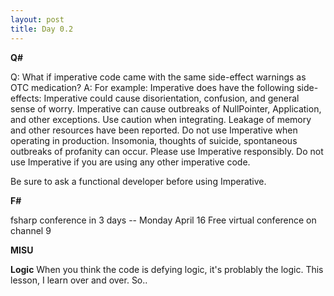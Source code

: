 ```yaml
---
layout: post
title: Day 0.2
---
```

**Q#**

Q: What if imperative code came with the same side-effect warnings as OTC medication?
A: For example:
Imperative does have the following side-effects: Imperative could cause disorientation, confusion, and general sense of worry. Imperative can cause outbreaks of NullPointer, Application, and other exceptions. Use caution when integrating. Leakage of memory and other resources have been reported. Do not use Imperative when operating in production. Insomonia, thoughts of suicide, spontaneous outbreaks of profanity can occur.  Please use Imperative responsibly. Do not use Imperative if you are using any other imperative code. 

Be sure to ask a functional developer before using Imperative.  

**F#**

fsharp conference in 3 days -- Monday April 16
Free virtual conference on channel 9

**MISU**

**Logic**
When you think the code is defying logic, it's problably the logic. This lesson, I learn over and over. So..
